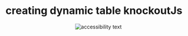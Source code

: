 # creating dynamic table knockoutJs


<p align="center">
  <img src="https://github.com/amariwan/creating-dynamic-table-knockout/blob/master/img/Screenshot.png"  alt="accessibility text">
</p>
